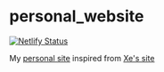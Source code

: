 # personal_website

[![Netlify Status](https://api.netlify.com/api/v1/badges/f0dfee6c-10dc-463c-b402-db1ebbd49819/deploy-status)](https://app.netlify.com/sites/lunatichacker/deploys)

My [personal site](https://lunatichacker.ml/) inspired from [Xe's site](https://christine.website/)
